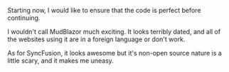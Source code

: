 Starting now, I would like to ensure that the code is perfect before continuing.


I wouldn't call MudBlazor much exciting. It looks terribly dated, and all of the websites using it are in a foreign language or don't work.

As for SyncFusion, it looks awesome but it's non-open source nature is a little scary, and it makes me uneasy.
